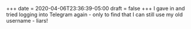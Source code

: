 +++
date = 2020-04-06T23:36:39-05:00
draft = false
+++
I gave in and tried logging into Telegram again - only to find that I can still use my old username - liars!